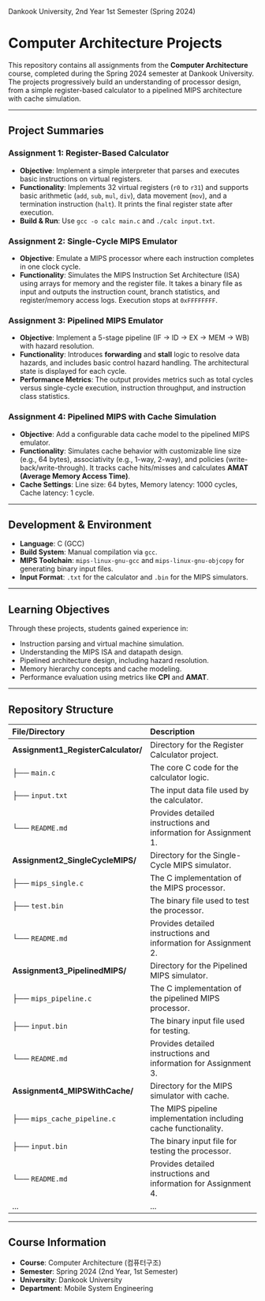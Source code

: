 Dankook University, 2nd Year 1st Semester (Spring 2024)

# Computer Architecture Projects

This repository contains all assignments from the **Computer Architecture** course, completed during the Spring 2024 semester at Dankook University. The projects progressively build an understanding of processor design, from a simple register-based calculator to a pipelined MIPS architecture with cache simulation.

---

## Project Summaries

### Assignment 1: Register-Based Calculator
- **Objective**: Implement a simple interpreter that parses and executes basic instructions on virtual registers.
- **Functionality**: Implements 32 virtual registers (`r0` to `r31`) and supports basic arithmetic (`add`, `sub`, `mul`, `div`), data movement (`mov`), and a termination instruction (`halt`). It prints the final register state after execution.
- **Build & Run**: Use `gcc -o calc main.c` and `./calc input.txt`.

### Assignment 2: Single-Cycle MIPS Emulator
- **Objective**: Emulate a MIPS processor where each instruction completes in one clock cycle.
- **Functionality**: Simulates the MIPS Instruction Set Architecture (ISA) using arrays for memory and the register file. It takes a binary file as input and outputs the instruction count, branch statistics, and register/memory access logs. Execution stops at `0xFFFFFFFF`.

### Assignment 3: Pipelined MIPS Emulator
- **Objective**: Implement a 5-stage pipeline (IF → ID → EX → MEM → WB) with hazard resolution.
- **Functionality**: Introduces **forwarding** and **stall** logic to resolve data hazards, and includes basic control hazard handling. The architectural state is displayed for each cycle.
- **Performance Metrics**: The output provides metrics such as total cycles versus single-cycle execution, instruction throughput, and instruction class statistics.

### Assignment 4: Pipelined MIPS with Cache Simulation
- **Objective**: Add a configurable data cache model to the pipelined MIPS emulator.
- **Functionality**: Simulates cache behavior with customizable line size (e.g., 64 bytes), associativity (e.g., 1-way, 2-way), and policies (write-back/write-through). It tracks cache hits/misses and calculates **AMAT (Average Memory Access Time)**.
- **Cache Settings**: Line size: 64 bytes, Memory latency: 1000 cycles, Cache latency: 1 cycle.

---

## Development & Environment

- **Language**: C (GCC)
- **Build System**: Manual compilation via `gcc`.
- **MIPS Toolchain**: `mips-linux-gnu-gcc` and `mips-linux-gnu-objcopy` for generating binary input files.
- **Input Format**: `.txt` for the calculator and `.bin` for the MIPS simulators.

---

## Learning Objectives

Through these projects, students gained experience in:
- Instruction parsing and virtual machine simulation.
- Understanding the MIPS ISA and datapath design.
- Pipelined architecture design, including hazard resolution.
- Memory hierarchy concepts and cache modeling.
- Performance evaluation using metrics like **CPI** and **AMAT**.

---

## Repository Structure

| File/Directory | Description |
| :--- | :--- |
| **Assignment1_RegisterCalculator/** | Directory for the Register Calculator project. |
| ├── `main.c` | The core C code for the calculator logic. |
| ├── `input.txt` | The input data file used by the calculator. |
| └── `README.md` | Provides detailed instructions and information for Assignment 1. |
| **Assignment2_SingleCycleMIPS/** | Directory for the Single-Cycle MIPS simulator. |
| ├── `mips_single.c` | The C implementation of the MIPS processor. |
| ├── `test.bin` | The binary file used to test the processor. |
| └── `README.md` | Provides detailed instructions and information for Assignment 2. |
| **Assignment3_PipelinedMIPS/** | Directory for the Pipelined MIPS simulator. |
| ├── `mips_pipeline.c` | The C implementation of the pipelined MIPS processor. |
| ├── `input.bin` | The binary input file used for testing. |
| └── `README.md` | Provides detailed instructions and information for Assignment 3. |
| **Assignment4_MIPSWithCache/** | Directory for the MIPS simulator with cache. |
| ├── `mips_cache_pipeline.c` | The MIPS pipeline implementation including cache functionality. |
| ├── `input.bin` | The binary input file for testing the processor. |
| └── `README.md` | Provides detailed instructions and information for Assignment 4. |
| ... | ... |


---

## Course Information

- **Course**: Computer Architecture (컴퓨터구조)
- **Semester**: Spring 2024 (2nd Year, 1st Semester)
- **University**: Dankook University
- **Department**: Mobile System Engineering









